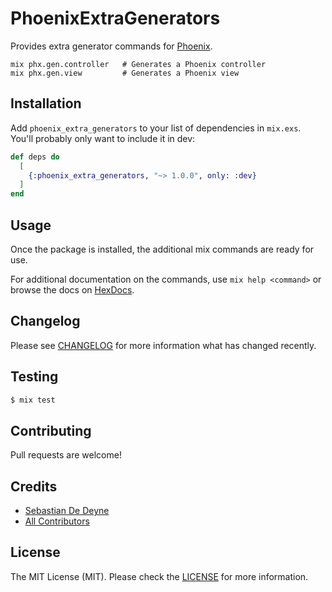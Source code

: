 # PhoenixExtraGenerators

Provides extra generator commands for [Phoenix](http://phoenixframework.org/).

```
mix phx.gen.controller   # Generates a Phoenix controller
mix phx.gen.view         # Generates a Phoenix view
```

## Installation

Add `phoenix_extra_generators` to your list of dependencies in `mix.exs`. You'll probably only want to include it in dev:

```elixir
def deps do
  [
    {:phoenix_extra_generators, "~> 1.0.0", only: :dev}
  ]
end
```

## Usage

Once the package is installed, the additional mix commands are ready for use.

For additional documentation on the commands, use `mix help <command>` or browse the docs on [HexDocs](https://hexdocs.pm/phoenix_extra_generators).

## Changelog

Please see [CHANGELOG](https://github.com/sebastiandedeyne/phoenix_extra_generators/blob/master/CHANGELOG.md) for more information what has changed recently.

## Testing

```bash
$ mix test
```

## Contributing

Pull requests are welcome!

## Credits

- [Sebastian De Deyne](https://github.com/sebastiandedeyne)
- [All Contributors](../../contributors)

## License

The MIT License (MIT). Please check the [LICENSE](https://github.com/sebastiandedeyne/phoenix_extra_generators/blob/master/LICENSE.md) for more information.
